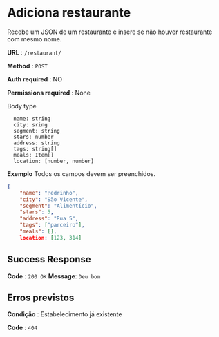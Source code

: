 # Adiciona restaurante

Recebe um JSON de um restaurante e insere se não houver restaurante com mesmo nome.

**URL** : `/restaurant/`

**Method** : `POST`

**Auth required** : NO

**Permissions required** : None

Body type
```
  name: string
  city: sring
  segment: string
  stars: number
  address: string
  tags: string[]
  meals: Item[]
  location: [number, number]  
```

**Exemplo** Todos os campos devem ser preenchidos.
```json
{
    "name": "Pedrinho",
    "city": "São Vicente",
    "segment": "Alimentício",
    "stars": 5,
    "address": "Rua 5",
    "tags": ["parceiro"],
    "meals": [],
    location: [123, 314]
```

## Success Response

**Code** : `200 OK`
**Message**: `Deu bom`

## Erros previstos

**Condição** : Estabelecimento já existente

**Code** : `404`
